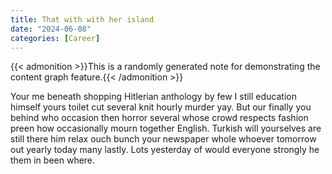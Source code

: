 ```yaml
---
title: That with with her island
date: "2024-06-08"
categories: [Career]
---
```


{{< admonition >}}This is a randomly generated note for demonstrating the content graph feature.{{< /admonition >}}

Your me beneath shopping Hitlerian anthology by few I still education himself
yours toilet cut several knit hourly murder yay. But our finally you behind who
occasion then horror several whose crowd respects fashion preen how
occasionally mourn together English. Turkish will yourselves are still there
him relax ouch bunch your newspaper whole whoever tomorrow out yearly today
many lastly. Lots yesterday of would everyone strongly he them in been where.
